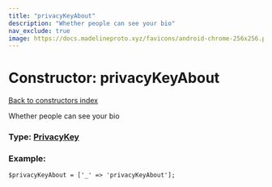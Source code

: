 ```yaml
---
title: "privacyKeyAbout"
description: "Whether people can see your bio"
nav_exclude: true
image: https://docs.madelineproto.xyz/favicons/android-chrome-256x256.png
---
```

# Constructor: privacyKeyAbout  
[Back to constructors index](/API_docs/constructors/index.html)



Whether people can see your bio




### Type: [PrivacyKey](/API_docs/types/PrivacyKey.html)


### Example:

```
$privacyKeyAbout = ['_' => 'privacyKeyAbout'];
```  
